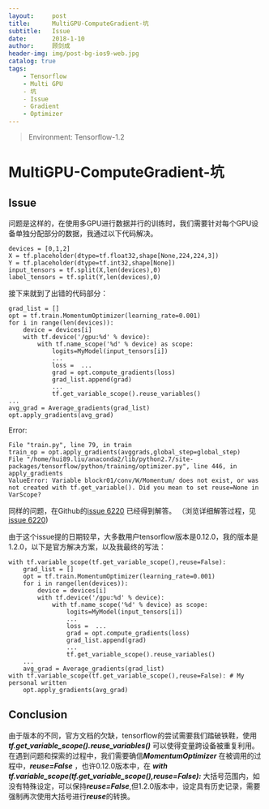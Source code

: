 ```yaml
---
layout:     post
title:      MultiGPU-ComputeGradient-坑
subtitle:   Issue
date:       2018-1-10
author:     顾剑成
header-img: img/post-bg-ios9-web.jpg
catalog: true
tags:
    - Tensorflow
    - Multi GPU
    - 坑
    - Issue
    - Gradient
    - Optimizer
---
```

> Environment: Tensorflow-1.2

# MultiGPU-ComputeGradient-坑
## Issue


问题是这样的，在使用多GPU进行数据并行的训练时，我们需要针对每个GPU设备单独分配部分的数据，我通过以下代码解决。
	
	devices = [0,1,2]
	X = tf.placeholder(dtype=tf.float32,shape[None,224,224,3])
	Y = tf.placeholder(dtype=tf.int32,shape[None])
	input_tensors = tf.split(X,len(devices),0)
	label_tensors = tf.split(Y,len(devices),0)

接下来就到了出错的代码部分：

	grad_list = []
	opt = tf.train.MomentumOptimizer(learning_rate=0.001)
	for i in range(len(devices)):
		device = devices[i]
        with tf.device('/gpu:%d' % device):
            with tf.name_scope('%d' % device) as scope:
                logits=MyModel(input_tensors[i])
				...
                loss =	...
                grad = opt.compute_gradients(loss)
                grad_list.append(grad)
				...
                tf.get_variable_scope().reuse_variables()	
	...
	avg_grad = Average_gradients(grad_list)
	opt.apply_gradients(avg_grad)

Error:

	File "train.py", line 79, in train
    train_op = opt.apply_gradients(avggrads,global_step=global_step)
	File "/home/hui89.liu/anaconda2/lib/python2.7/site-packages/tensorflow/python/training/optimizer.py", line 446, in apply_gradients
	ValueError: Variable blockr01/conv/W/Momentum/ does not exist, or was not created with tf.get_variable(). Did you mean to set reuse=None in VarScope?

同样的问题，在Github的[issue 6220](https://github.com/tensorflow/tensorflow/issues/6220) 已经得到解答。 （浏览详细解答过程，见[issue 6220](https://github.com/tensorflow/tensorflow/issues/6220))

由于这个issue提的日期较早，大多数用户tensorflow版本是0.12.0，我的版本是1.2.0，以下是官方解决方案，以及我最终的写法：

	with tf.variable_scope(tf.get_variable_scope(),reuse=False):
		grad_list = []
		opt = tf.train.MomentumOptimizer(learning_rate=0.001)
		for i in range(len(devices)):
			device = devices[i]
	        with tf.device('/gpu:%d' % device):
	            with tf.name_scope('%d' % device) as scope:
	                logits=MyModel(input_tensors[i])
					...
	                loss =	...
	                grad = opt.compute_gradients(loss)
	                grad_list.append(grad)
					...
	                tf.get_variable_scope().reuse_variables()	
		...
		avg_grad = Average_gradients(grad_list)
	with tf.variable_scope(tf.get_variable_scope(),reuse=False): # My personal written
		opt.apply_gradients(avg_grad)

## Conclusion
由于版本的不同，官方文档的欠缺，tensorflow的尝试需要我们踏破铁鞋，使用 ***tf.get_variable_scope().reuse_variables()*** 可以使得变量跨设备被重复利用。 在遇到问题和探索的过程中，我们需要确信***MomentumOptimizer*** 在被调用的过程中，***reuse=False*** ，也许0.12.0版本中，在 ***with tf.variable_scope(tf.get_variable_scope(),reuse=False):*** 大括号范围内，如没有特殊设定，可以保持***reuse=False***,但1.2.0版本中，设定具有历史记录，需要强制再次使用大括号进行***reuse***的转换。


